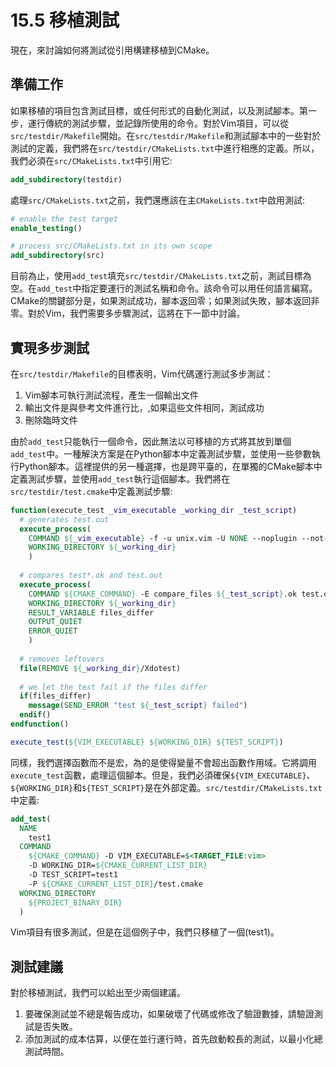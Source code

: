 # 15.5 移植測試

現在，來討論如何將測試從引用構建移植到CMake。

## 準備工作

如果移植的項目包含測試目標，或任何形式的自動化測試，以及測試腳本。第一步，運行傳統的測試步驟，並記錄所使用的命令。對於Vim項目，可以從`src/testdir/Makefile`開始。在`src/testdir/Makefile`和測試腳本中的一些對於測試的定義，我們將在`src/testdir/CMakeLists.txt`中進行相應的定義。所以，我們必須在`src/CMakeLists.txt`中引用它:

```cmake
add_subdirectory(testdir)
```

處理`src/CMakeLists.txt`之前，我們還應該在主`CMakeLists.txt`中啟用測試:

```cmake
# enable the test target
enable_testing()

# process src/CMakeLists.txt in its own scope
add_subdirectory(src)
```

目前為止，使用`add_test`填充`src/testdir/CMakeLists.txt`之前，測試目標為空。在`add_test`中指定要運行的測試名稱和命令。該命令可以用任何語言編寫。CMake的關鍵部分是，如果測試成功，腳本返回零；如果測試失敗，腳本返回非零。對於Vim，我們需要多步驟測試，這將在下一節中討論。

## 實現多步測試

在`src/testdir/Makefile`的目標表明，Vim代碼運行測試多步測試：

1. Vim腳本可執行測試流程，產生一個輸出文件
2. 輸出文件是與參考文件進行比，,如果這些文件相同，測試成功
3. 刪除臨時文件

由於`add_test`只能執行一個命令，因此無法以可移植的方式將其放到單個`add_test`中。一種解決方案是在Python腳本中定義測試步驟，並使用一些參數執行Python腳本。這裡提供的另一種選擇，也是跨平臺的，在單獨的CMake腳本中定義測試步驟，並使用`add_test`執行這個腳本。我們將在`src/testdir/test.cmake`中定義測試步驟:

```cmake
function(execute_test _vim_executable _working_dir _test_script)
  # generates test.out
  execute_process(
    COMMAND ${_vim_executable} -f -u unix.vim -U NONE --noplugin --not-a-term -s dotest.in ${_test_script}.in
    WORKING_DIRECTORY ${_working_dir}
    )
    
  # compares test*.ok and test.out
  execute_process(
    COMMAND ${CMAKE_COMMAND} -E compare_files ${_test_script}.ok test.out
    WORKING_DIRECTORY ${_working_dir}
    RESULT_VARIABLE files_differ
    OUTPUT_QUIET
    ERROR_QUIET
    )
    
  # removes leftovers
  file(REMOVE ${_working_dir}/Xdotest)
  
  # we let the test fail if the files differ
  if(files_differ)
  	message(SEND_ERROR "test ${_test_script} failed")
  endif()
endfunction()

execute_test(${VIM_EXECUTABLE} ${WORKING_DIR} ${TEST_SCRIPT})
```

同樣，我們選擇函數而不是宏，為的是使得變量不會超出函數作用域。它將調用`execute_test`函數，處理這個腳本。但是，我們必須確保`${VIM_EXECUTABLE}`、`${WORKING_DIR}`和`${TEST_SCRIPT}`是在外部定義。`src/testdir/CMakeLists.txt`中定義:

```cmake
add_test(
  NAME
  	test1
  COMMAND
    ${CMAKE_COMMAND} -D VIM_EXECUTABLE=$<TARGET_FILE:vim>
    -D WORKING_DIR=${CMAKE_CURRENT_LIST_DIR}
    -D TEST_SCRIPT=test1
    -P ${CMAKE_CURRENT_LIST_DIR}/test.cmake
  WORKING_DIRECTORY
  	${PROJECT_BINARY_DIR}
  )
```

Vim項目有很多測試，但是在這個例子中，我們只移植了一個(test1)。

## 測試建議

對於移植測試，我們可以給出至少兩個建議。

1. 要確保測試並不總是報告成功，如果破壞了代碼或修改了驗證數據，請驗證測試是否失敗。
2. 添加測試的成本估算，以便在並行運行時，首先啟動較長的測試，以最小化總測試時間。